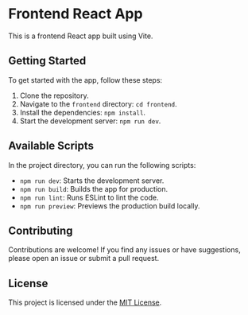 # Frontend React App

This is a frontend React app built using Vite.

## Getting Started

To get started with the app, follow these steps:

1. Clone the repository.
2. Navigate to the `frontend` directory: `cd frontend`.
3. Install the dependencies: `npm install`.
4. Start the development server: `npm run dev`.

## Available Scripts

In the project directory, you can run the following scripts:

- `npm run dev`: Starts the development server.
- `npm run build`: Builds the app for production.
- `npm run lint`: Runs ESLint to lint the code.
- `npm run preview`: Previews the production build locally.

## Contributing

Contributions are welcome! If you find any issues or have suggestions, please open an issue or submit a pull request.

## License

This project is licensed under the [MIT License](LICENSE).